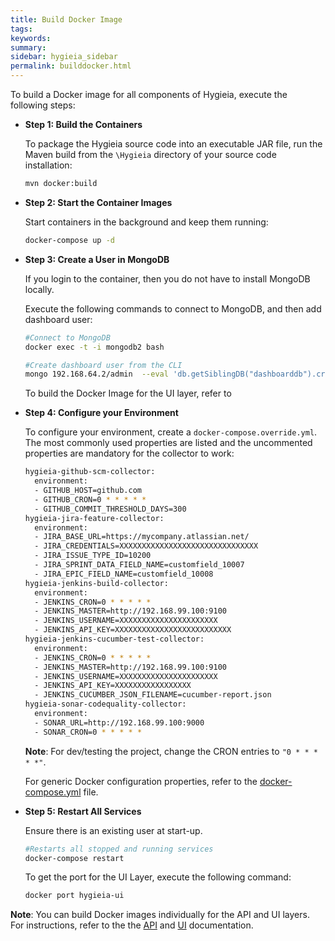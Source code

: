 ```yaml
---
title: Build Docker Image 
tags:
keywords:
summary:
sidebar: hygieia_sidebar
permalink: builddocker.html
---
```


To build a Docker image for all components of Hygieia, execute the following steps:

*	**Step 1: Build the Containers**

	To package the Hygieia source code into an executable JAR file, run the Maven build from the `\Hygieia` directory of your source code installation:

	```bash
	mvn docker:build
	```

*	**Step 2: Start the Container Images**

	Start containers in the background and keep them running:

	```bash
	docker-compose up -d
	```

*	**Step 3: Create a User in MongoDB**

	If you login to the container, then you do not have to install MongoDB locally.

	Execute the following commands to connect to MongoDB, and then add dashboard user:

	```bash
	#Connect to MongoDB
	docker exec -t -i mongodb2 bash

	#Create dashboard user from the CLI
	mongo 192.168.64.2/admin  --eval 'db.getSiblingDB("dashboarddb").createUser({user: "dashboarduser", pwd: "dbpassword", roles: [{role: "readWrite", db: "dashboarddb"}]})'
	```
	To build the Docker Image for the UI layer, refer to 
*	**Step 4: Configure your Environment**

	To configure your environment, create a `docker-compose.override.yml`. The most commonly used properties are listed and the uncommented properties are mandatory for the collector to work:

	```bash
	hygieia-github-scm-collector:
	  environment:
	  - GITHUB_HOST=github.com
	  - GITHUB_CRON=0 * * * * *
	  - GITHUB_COMMIT_THRESHOLD_DAYS=300
	hygieia-jira-feature-collector:
	  environment:
	  - JIRA_BASE_URL=https://mycompany.atlassian.net/
	  - JIRA_CREDENTIALS=XXXXXXXXXXXXXXXXXXXXXXXXXXXXXXX
	  - JIRA_ISSUE_TYPE_ID=10200
	  - JIRA_SPRINT_DATA_FIELD_NAME=customfield_10007
	  - JIRA_EPIC_FIELD_NAME=customfield_10008
	hygieia-jenkins-build-collector:
	  environment:
	  - JENKINS_CRON=0 * * * * *
	  - JENKINS_MASTER=http://192.168.99.100:9100
	  - JENKINS_USERNAME=XXXXXXXXXXXXXXXXXXXXXX
	  - JENKINS_API_KEY=XXXXXXXXXXXXXXXXXXXXXXXXXX
	hygieia-jenkins-cucumber-test-collector:
	  environment:
	  - JENKINS_CRON=0 * * * * *
	  - JENKINS_MASTER=http://192.168.99.100:9100
	  - JENKINS_USERNAME=XXXXXXXXXXXXXXXXXXXXXX
	  - JENKINS_API_KEY=XXXXXXXXXXXXXXXXX
	  - JENKINS_CUCUMBER_JSON_FILENAME=cucumber-report.json
	hygieia-sonar-codequality-collector:
	  environment:
	  - SONAR_URL=http://192.168.99.100:9000
	  - SONAR_CRON=0 * * * * *
	```
	**Note**: For dev/testing the project, change the CRON entries to `"0 * * * * *"`.

	For generic Docker configuration properties, refer to the [docker-compose.yml](https://github.com/capitalone/Hygieia/blob/master/docker-compose.yml) file.

*	**Step 5: Restart All Services**

	Ensure there is an existing user at start-up.

	```bash
	#Restarts all stopped and running services
	docker-compose restart
	```

	To get the port for the UI Layer, execute the following command:

	```bash
	docker port hygieia-ui
	```

**Note**: You can build Docker images individually for the API and UI layers. For instructions, refer to the the [API](/api/api.md#docker-image-for-api) and [UI](/UI/ui.md#docker-image-for-ui-layer) documentation.